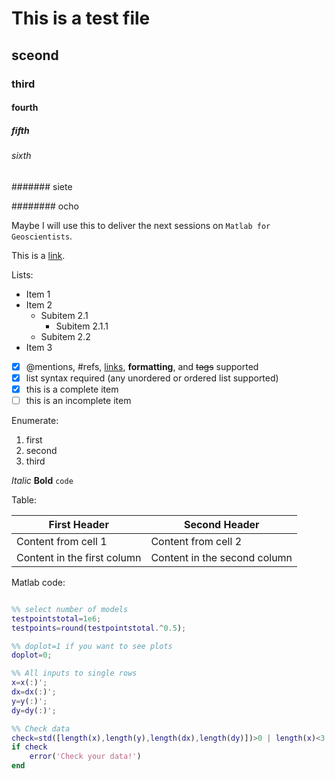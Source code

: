 <!--
# Ángel Rodés

[Home](https://angelrodes.github.io/)

---
-->
# This is a test file

## sceond 

### third

#### fourth

##### fifth

###### sixth

####### siete

######## ocho


Maybe I will use this to deliver the next sessions on `Matlab for Geoscientists`.

This is a [link](https://angelrodes.github.io/).

Lists:

* Item 1
* Item 2
    * Subitem 2.1
        * Subitem 2.1.1
    * Subitem 2.2
* Item 3

- [x] @mentions, #refs, [links](), **formatting**, and <del>tags</del> supported
- [x] list syntax required (any unordered or ordered list supported)
- [x] this is a complete item
- [ ] this is an incomplete item

Enumerate:

1. first
1. second
1. third

*Italic* **Bold** `code`

Table:

First Header | Second Header
------------ | -------------
Content from cell 1 | Content from cell 2
Content in the first column | Content in the second column




Matlab code:

```matlab

%% select number of models
testpointstotal=1e6;
testpoints=round(testpointstotal.^0.5);

%% doplot=1 if you want to see plots
doplot=0;

%% All inputs to single rows
x=x(:)';
dx=dx(:)';
y=y(:)';
dy=dy(:)';

%% Check data
check=std([length(x),length(y),length(dx),length(dy)])>0 | length(x)<3 | min(dy)<0 | min(dx)<0;
if check
    error('Check your data!')
end
```

<!--
![image](https://angelrodes.files.wordpress.com/2021/09/yo-china_pixelado.gif)
-->

